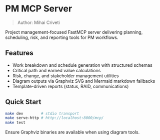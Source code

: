 # PM MCP Server

> Author: Mihai Criveti

Project management-focused FastMCP server delivering planning, scheduling, risk, and reporting tools for PM workflows.

## Features
- Work breakdown and schedule generation with structured schemas
- Critical path and earned value calculations
- Risk, change, and stakeholder management utilities
- Diagram outputs via Graphviz SVG and Mermaid markdown fallbacks
- Template-driven reports (status, RAID, communications)

## Quick Start
```bash
make dev        # stdio transport
make serve-http # http://localhost:8000/mcp/
make test
```

Ensure Graphviz binaries are available when using diagram tools.
